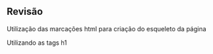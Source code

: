 ## Revisão
  Utilização das marcações html para criação do esqueleto da página

  Utilizando as tags
    h1
